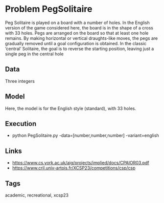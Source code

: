 # Problem PegSolitaire

Peg Solitaire is played on a board with a number of holes.
In the English version of the game considered here, the board is in the shape of a cross with 33 holes.
Pegs are arranged on the board so that at least one hole remains. By making horizontal or vertical draughts-like moves,
the pegs are gradually removed until a goal configuration is obtained.
In the classic ‘central’ Solitaire, the goal is to reverse the starting position, leaving just a single peg in the central hole

## Data
  Three integers

## Model
  Here, the model is for the English style (standard), with 33 holes.

## Execution
  - python PegSolitaire.py -data=[number,number,number] -variant=english

## Links
  - https://www.cs.york.ac.uk/aig/projects/implied/docs/CPAIOR03.pdf
  - https://www.cril.univ-artois.fr/XCSP23/competitions/csp/csp

## Tags
  academic, recreational, xcsp23
